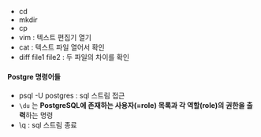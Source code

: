 - cd
- mkdir
- cp
- vim  : 텍스트 편집기 열기
- cat :  텍스트 파일 열어서 확인
- diff file1 file2 : 두 파일의 차이를 확인 







#### Postgre 명령어들
- psql -U postgres : sql 스트림 접근
- `\du` 는 **PostgreSQL에 존재하는 사용자(=role) 목록과 각 역할(role)의 권한을 출력**하는 명령
- \q : sql 스트림 종료

